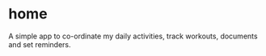 # home
A simple app to co-ordinate my daily activities, track workouts, documents and set reminders.
